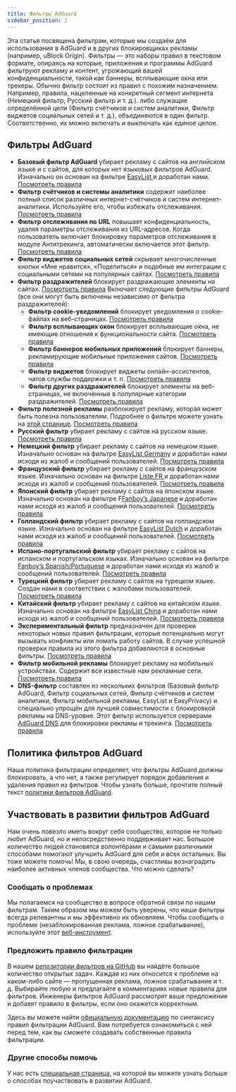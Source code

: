 ```yaml
---
title: Фильтры AdGuard
sidebar_position: 2
---
```


Эта статья посвящена фильтрам, которые мы создаём для использования в AdGuard и в других блокировщиках рекламы (например, uBlock Origin). Фильтры — это наборы правил в текстовом формате, опираясь на которые, приложения и программы AdGuard фильтруют рекламу и контент, угрожающий вашей конфиденциальности, такой как баннеры, всплывающие окна или трекеры. Обычно фильтр состоит из правил с похожим назначением. Например, правила, нацеленные на конкретный сегмент интернета (Немецкий фильтр, Русский фильтр и т. д.). либо служащие определённой цели (Фильтр счётчиков и систем аналитики, Фильтр виджетов социальных сетей и т. д.), объединяются в один фильтр. Соответственно, их можно включать и выключать как единое целое.

## Фильтры AdGuard

* **Базовый фильтр AdGuard** убирает рекламу с сайтов на английском языке и с сайтов, для которых нет языковых фильтров AdGuard. Изначально он основан на фильтре [EasyList ](https://easylist.to/) и доработан нами. [Посмотреть правила](https://raw.githubusercontent.com/AdguardTeam/FiltersRegistry/master/filters/filter_2_Base/filter.txt)
* **Фильтр счётчиков и системы аналитики** содержит наиболее полный список различных интернет-счётчиков и систем интернет-аналитики. Используйте его, чтобы избежать отслеживания. [Посмотреть правила](https://raw.githubusercontent.com/AdguardTeam/FiltersRegistry/master/filters/filter_3_Spyware/filter.txt)
* **Фильтр отслеживания по URL** повышает конфиденциальность, удаляя параметры отслеживания из URL-адресов. Когда пользователь включает блокировку параметров отслеживания в модуле Антитрекинга, автоматически включается этот фильтр. [Посмотреть правила](https://raw.githubusercontent.com/AdguardTeam/FiltersRegistry/master/filters/filter_17_TrackParam/filter.txt)
* **Фильтр виджетов социальных сетей** скрывает многочисленные кнопки «Мне нравится», «Поделиться» и подобные им интеграции с социальными сетями на популярных сайтах. [Посмотреть правила](https://raw.githubusercontent.com/AdguardTeam/FiltersRegistry/master/filters/filter_4_Social/filter.txt)
* **Фильтр раздражителей** блокирует раздражающие элементы на сайтах. [Посмотреть правила](https://raw.githubusercontent.com/AdguardTeam/FiltersRegistry/master/filters/filter_14_Annoyances/filter.txt) Включает следующие фильтры AdGuard (все они могут быть включены независимо от фильтра раздражителей):
  * **Фильтр cookie-уведомлений** блокирует уведомления о cookie-файлах на веб-страницах. [Посмотреть правила](https://raw.githubusercontent.com/AdguardTeam/FiltersRegistry/master/filters/filter_18_Annoyances_Cookies/filter.txt)
  * **Фильтр всплывающих окон** блокирует всплывающие окна, не имеющие отношения к функциональности сайта. [Посмотреть правила](https://raw.githubusercontent.com/AdguardTeam/FiltersRegistry/master/filters/filter_19_Annoyances_Popups/filter.txt)
  * **Фильтр баннеров мобильных приложений** блокирует баннеры, рекламирующие мобильные приложения сайтов. [Посмотреть правила](https://raw.githubusercontent.com/AdguardTeam/FiltersRegistry/master/filters/filter_20_Annoyances_MobileApp/filter.txt)
  * **Фильтр виджетов** блокирует виджеты онлайн-ассистентов, чатов службы поддержки и т. п. [Посмотреть правила](https://raw.githubusercontent.com/AdguardTeam/FiltersRegistry/master/filters/filter_22_Annoyances_Widgets/filter.txt)
  * **Фильтр других раздражителей** блокирует элементы на веб-страницах, не включённые в популярные категории раздражителей. [Посмотреть правила](https://raw.githubusercontent.com/AdguardTeam/FiltersRegistry/master/filters/filter_21_Annoyances_Other/filter.txt)
* **Фильтр полезной рекламы** разблокирует рекламу, которая может быть полезна пользователям. Подробнее о фильтре можете узнать на [этой странице](../search-ads). [Посмотреть правила](https://raw.githubusercontent.com/AdguardTeam/FiltersRegistry/master/filters/filter_10_Useful/filter.txt)
* **Русский фильтр** убирает рекламу с сайтов на русском языке. [Посмотреть правила](https://raw.githubusercontent.com/AdguardTeam/FiltersRegistry/master/filters/filter_1_Russian/filter.txt)
* **Немецкий фильтр** убирает рекламу с сайтов на немецком языке. Изначально основан на фильтре [EasyList Germany](https://easylist.to/) и доработан нами исходя из жалоб и сообщений пользователей. [Посмотреть правила](https://raw.githubusercontent.com/AdguardTeam/FiltersRegistry/master/filters/filter_6_German/filter.txt)
* **Французский фильтр** убирает рекламу с сайтов на французском языке. Изначально основан на фильтре [Liste FR ](https://forums.lanik.us/viewforum.php?f=91) и доработан нами исходя из жалоб и сообщений пользователей. [Посмотреть правила](https://raw.githubusercontent.com/AdguardTeam/FiltersRegistry/master/filters/filter_16_French/filter.txt)
* **Японский фильтр** убирает рекламу с сайтов на японском языке. Изначально основан на фильтре F[Fanboy’s Japanese](https://www.fanboy.co.nz/fanboy-japanese.txt) и доработан нами исходя из жалоб и сообщений пользователей. [Посмотреть правила](https://raw.githubusercontent.com/AdguardTeam/FiltersRegistry/master/filters/filter_7_Japanese/filter.txt)
* **Голландский фильтр** убирает рекламу с сайтов на голландском языке. Изначально основан на фильтре [EasyList Dutch](https://easylist.to/) и доработан нами исходя из жалоб и сообщений пользователей. [Посмотреть правила](https://raw.githubusercontent.com/AdguardTeam/FiltersRegistry/master/filters/filter_8_Dutch/filter.txt)
* **Испано-португальский фильтр** убирает рекламу с сайтов на испанском и португальском языках. Изначально основан на фильтре [Fanboy’s Spanish/Portuguese](https://www.fanboy.co.nz/fanboy-espanol.txt) и доработан нами исходя из жалоб и сообщений пользователей. [Посмотреть правила](https://raw.githubusercontent.com/AdguardTeam/FiltersRegistry/master/filters/filter_9_Spanish/filter.txt)
* **Турецкий фильтр** убирает рекламу с сайтов на турецком языке. Создан нами в соответствии с жалобами пользователей. [Посмотреть правила](https://raw.githubusercontent.com/AdguardTeam/FiltersRegistry/master/filters/filter_13_Turkish/filter.txt)
* **Китайский фильтр** убирает рекламу с сайтов на китайском языке. Изначально основан на фильтре [EasyList China](http://abpchina.org/forum/forum.php) и доработан нами исходя из жалоб и сообщений пользователей. [Посмотреть правила](https://raw.githubusercontent.com/AdguardTeam/FiltersRegistry/master/filters/filter_224_Chinese/filter.txt)
* **Экспериментальный фильтр** предназначен для проверки некоторых новых правил фильтрации, которые потенциально могут вызывать конфликты или ломать работу сайтов. В случае успешной проверки правила из этого фильтра добавляются в основные фильтры. [Посмотреть правила](https://raw.githubusercontent.com/AdguardTeam/FiltersRegistry/master/filters/filter_5_Experimental/filter.txt)
* **Фильтр мобильной рекламы** блокирует рекламу на мобильных устройствах. Содержит все известные нам рекламные сети. [Посмотреть правила](https://raw.githubusercontent.com/AdguardTeam/FiltersRegistry/master/filters/filter_11_Mobile/filter.txt)
* **DNS-фильтр** составлен из нескольких фильтров (Базовый фильтр AdGuard, Фильтр социальных сетей, Фильтр счётчиков и систем аналитики, Фильтр мобильной рекламы, EasyList и EasyPrivacy) и специально упрощён для лучшей совместимости с блокировкой рекламы на DNS-уровне. Этот фильтр используется серверами [AdGuard DNS](https://adguard-dns.io/kb) для блокировки рекламы и трекинга. [Посмотреть правила](https://raw.githubusercontent.com/AdguardTeam/FiltersRegistry/master/filters/filter_15_DnsFilter/filter.txt)

## Политика фильтров AdGuard

Наша политика фильтрации определяет, что фильтры AdGuard должны блокировать, а что нет, а также регулирует порядок добавления и удаления правил из фильтров. Чтобы узнать больше, прочтите полный текст [политики фильтров AdGuard](../filter-policy).

## Участвовать в развитии фильтров AdGuard

Нам очень повезло иметь вокруг себя сообщество, которое не только любит AdGuard, но и непосредственно поддерживает нас. Большое количество людей становятся волонтёрами и самыми различными способами помогают улучшить AdGuard для себя и всех остальных. Вы тоже можете помочь! Мы, в свою очередь, счастливы вознаградить наиболее активных членов сообщества. Что можно сделать?

### Сообщать о проблемах

Мы полагаемся на сообщество в вопросе обратной связи по нашим фильтрам. Таким образом мы можем быть уверены, что наши фильтры всегда релевантны и мы эффективно их обновляем. Чтобы сообщить о проблеме (незаблокированная реклама, ложное срабатывание), используйте этот [веб-инструмент](https://agrd.io/report).

### Предложить правило фильтрации

В нашем [репозитории фильтров на GitHub](https://github.com/AdguardTeam/AdguardFilters/issues) вы найдёте большое количество открытых задач. Каждая из них относится к проблеме на каком-либо сайте — пропущенная реклама, ложное срабатывание и т. д. Выбирайте любую и предлагайте в комментариях новые правила для фильтров. Инженеры фильтров AdGuard рассмотрят ваше предложение и добавят правило в фильтры, если оно окажется корректным.

Здесь вы можете найти [официальную документацию](../create-own-filters) по синтаксису правил фильтрации AdGuard. Вам потребуется ознакомиться с ней перед тем, как вы сможете создавать собственные правила фильтрации.

### Другие способы помочь

У нас есть [специальная страница](https://adguard.com/contribute.html), на которой вы можете узнать больше о способах поучаствовать в развитии AdGuard.
